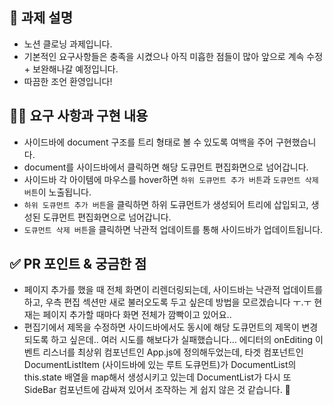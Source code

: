 ## 📌 과제 설명

- 노션 클로닝 과제입니다.
- 기본적인 요구사항들은 충족을 시켰으나 아직 미흡한 점들이 많아 앞으로 계속 수정 + 보완해나갈 예정입니다.
- 따끔한 조언 환영입니다!

## 👩‍💻 요구 사항과 구현 내용

- 사이드바에 document 구조를 트리 형태로 볼 수 있도록 여백을 주어 구현했습니다.
- document를 사이드바에서 클릭하면 해당 도큐먼트 편집화면으로 넘어갑니다.
- 사이드바 각 아이템에 마우스를 hover하면 `하위 도큐먼트 추가 버튼`과 `도큐먼트 삭제 버튼`이 노출됩니다.
- `하위 도큐먼트 추가 버튼`을 클릭하면 하위 도큐먼트가 생성되어 트리에 삽입되고, 생성된 도큐먼트 편집화면으로 넘어갑니다.
- `도큐먼트 삭제 버튼`을 클릭하면 낙관적 업데이트를 통해 사이드바가 업데이트됩니다.

## ✅ PR 포인트 & 궁금한 점

- 페이지 추가를 했을 때 전체 화면이 리렌더링되는데, 사이드바는 낙관적 업데이트를 하고, 우측 편집 섹션만 새로 불러오도록 두고 싶은데 방법을 모르겠습니다 ㅜ.ㅜ 현재는 페이지 추가할 때마다 화면 전체가 깜빡이고 있어요..
- 편집기에서 제목을 수정하면 사이드바에서도 동시에 해당 도큐먼트의 제목이 변경되도록 하고 싶은데.. 여러 시도를 해보다가 실패했습니다... 에디터의 onEditing 이벤트 리스너를 최상위 컴포넌트인 App.js에 정의해두었는데, 타겟 컴포넌트인 DocumentListItem (사이드바에 있는 루트 도큐먼트)가 DocumentList의 this.state 배열을 map해서 생성시키고 있는데 DocumentList가 다시 또 SideBar 컴포넌트에 감싸져 있어서 조작하는 게 쉽지 않은 것 같습니다. 🥲
